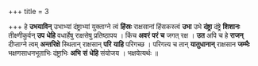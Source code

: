 +++
title = 3

+++
हे **उभयाविन्** उभाभ्यां दंष्ट्राभ्यां युक्ताग्ने त्वं **हिंस्रः** राक्षसानां हिंसकस्त्वं **उभा** उभे **दंष्ट्रा** दंष्ट्रे **शिशानः** तीक्ष्णीकुर्वन् **उप** **धेहि** वधार्हेषु राक्षसेषु प्रतिष्ठापय । किंच **अवरं** **परं** **च** जगत् रक्ष । **उत** अपि च हे **राजन्** दीप्ताग्ने त्वम् **अन्तरिक्षे** स्थितान् राक्षसान् **परि** **याहि** परिगच्छ । परिगत्य च तान् **यातुधानान्** राक्षसान **जम्भैः** भक्षणसाधनभूताभिः दंष्ट्राभिः **अभि** **सं** **धेहि** संयोजय । भक्षयेत्यर्थः ॥